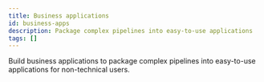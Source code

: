 ```yaml
---
title: Business applications
id: business-apps
description: Package complex pipelines into easy-to-use applications
tags: []
---
```


Build business applications to package complex pipelines into easy-to-use applications for non-technical users.
